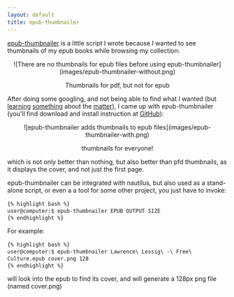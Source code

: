 ```yaml
---
layout: default
title: epub-thumbnailer
---
```


[epub-thumbnailer](http://github.com/marianosimone/epub-thumbnailer) is a little script I wrote because I wanted to see thumbnails of my epub books while browsing my collection:

<div style="text-align:center" markdown="1">
    ![There are no thumbnails for epub files before using epub-thumbnailer](images/epub-thumbnailer-without.png)

Thumbnails for pdf, but not for epub
</div>

After doing some googling, and not being able to find what I wanted (but [learning](http://ubuntuforums.org/showthread.php?t=278162) [something](http://ubuntuforums.org/showthread.php?t=1046678) about the [matter](http://library.gnome.org/devel/integration-guide/stable/thumbnailer.html.en)), I came up with epub-thumbnailer (you'll find download and install instruction at [GitHub](http://github.com/marianosimone/epub-thumbnailer)):

<div style="text-align:center" markdown="1">
    ![epub-thumbnailer adds thumbnails to epub files](images/epub-thumbnailer-with.png)

thumbnails for everyone!
</div>

which is not only better than nothing, but also better than pfd thumbnails, as it displays the cover, and not just the first page.

epub-thumbnailer can be integrated with nautilus, but also used as a stand-alone script, or even a a tool for some other project, you just have to invoke:

    {% highlight bash %}
    user@computer:$ epub-thumbnailer EPUB OUTPUT SIZE
    {% endhighlight %}

For example:

    {% highlight bash %}
    user@computer:$ epub-thumbnailer Lawrence\ Lessig\ -\ Free\ Culture.epub cover.png 128
    {% endhighlight %}

will look into the epub to find its cover, and will generate a 128px png file (named cover.png)
